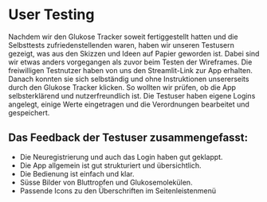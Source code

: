 # User Testing

Nachdem wir den Glukose Tracker soweit fertiggestellt hatten und die Selbsttests zufriedenstellenden waren, haben wir unseren Testusern gezeigt, was aus den Skizzen und Ideen auf Papier geworden ist. Dabei sind wir etwas anders vorgegangen als zuvor beim Testen der Wireframes. Die freiwilligen Testnutzer haben von uns den Streamlit-Link zur App erhalten. Danach konnten sie sich selbständig und ohne Instruktionen unsererseits durch den Glukose Tracker klicken. So wollten wir prüfen, ob die App selbsterklärend und nutzerfreundlich ist. Die Testuser haben eigene Logins angelegt, einige Werte eingetragen und die Verordnungen bearbeitet und gespeichert.

## Das Feedback der Testuser zusammengefasst:

- Die Neuregistrierung und auch das Login haben gut geklappt.
- Die App allgemein ist gut strukturiert und übersichtlich.
- Die Bedienung ist einfach und klar.
- Süsse Bilder von Bluttropfen und Glukosemolekülen.
- Passende Icons zu den Überschriften im Seitenleistenmenü

